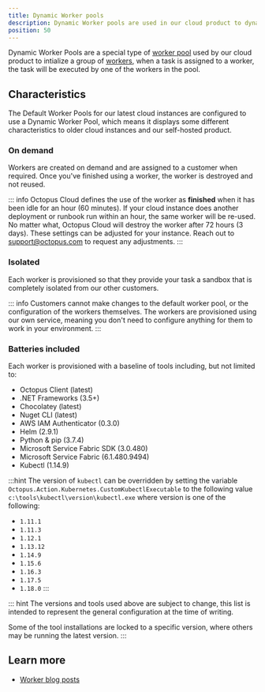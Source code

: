 ```yaml
---
title: Dynamic Worker pools
description: Dynamic Worker pools are used in our cloud product to dynamically create and assign workers to running tasks.  This page describes how dynamic worker pools work.
position: 50
---
```


Dynamic Worker Pools are a special type of [worker pool](/docs/infrastructure/workers/worker-pools.md) used by our cloud product to intialize a group of [workers](/docs/infrastructure/workers/index.md), when a task is assigned to a worker, the task will be executed by one of the workers in the pool.

## Characteristics

The Default Worker Pools for our latest cloud instances are configured to use a Dynamic Worker Pool, which means it displays some different characteristics to older cloud instances and our self-hosted product.

### On demand

Workers are created on demand and are assigned to a customer when required. Once you've finished using a worker, the worker is destroyed and not reused.  

::: info
Octopus Cloud defines the use of the worker as **finished** when it has been idle for an hour (60 minutes). If your cloud instance does another deployment or runbook run within an hour, the same worker will be re-used.  No matter what, Octopus Cloud will destroy the worker after 72 hours (3 days).  These settings can be adjusted for your instance.  Reach out to [support@octopus.com](mailto:support@octopus.com) to request any adjustments.
:::

### Isolated

Each worker is provisioned so that they provide your task a sandbox that is completely isolated from our other customers.

::: info
Customers cannot make changes to the default worker pool, or the configuration of the workers themselves. The workers are provisioned using our own service, meaning you don't need to configure anything for them to work in your environment.
:::

### Batteries included

Each worker is provisioned with a baseline of tools including, but not limited to:

- Octopus Client (latest)
- .NET Frameworks (3.5+)
- Chocolatey (latest)
- Nuget CLI (latest)
- AWS IAM Authenticator (0.3.0)
- Helm (2.9.1)
- Python & pip (3.7.4)
- Microsoft Service Fabric SDK (3.0.480)
- Microsoft Service Fabric (6.1.480.9494)
- Kubectl (1.14.9)

:::hint
The version of `kubectl` can be overridden by setting the variable `Octopus.Action.Kubernetes.CustomKubectlExecutable` to the following value `c:\tools\kubectl\version\kubectl.exe`
where version is one of the following:

- `1.11.1`
- `1.11.3`
- `1.12.1`
- `1.13.12`
- `1.14.9`
- `1.15.6`
- `1.16.3`
- `1.17.5`
- `1.18.0`
  :::

::: hint
The versions and tools used above are subject to change, this list is intended to represent the general configuration at the time of writing.

Some of the tool installations are locked to a specific version, where others may be running the latest version.
:::

## Learn more

- [Worker blog posts](https://octopus.com/blog/tag/workers)
